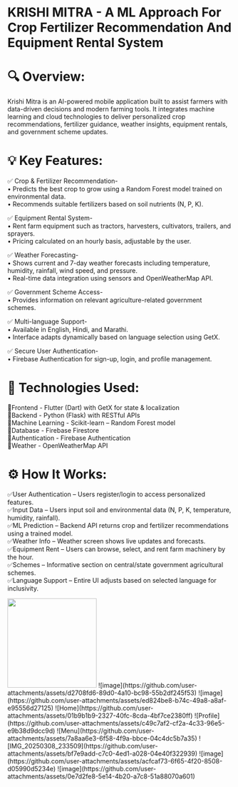 # KRISHI MITRA - A ML Approach For Crop Fertilizer Recommendation And Equipment Rental System

# 🔍 Overview:  
Krishi Mitra is an AI-powered mobile application built to assist farmers with data-driven decisions and modern farming tools. It integrates machine learning and cloud technologies to deliver personalized crop recommendations, fertilizer guidance, weather insights, equipment rentals, and government scheme updates.  

# 💡 Key Features:  
✅ Crop & Fertilizer Recommendation-  
• Predicts the best crop to grow using a Random Forest model trained on environmental data.  
• Recommends suitable fertilizers based on soil nutrients (N, P, K).  

✅ Equipment Rental System-  
• Rent farm equipment such as tractors, harvesters, cultivators, trailers, and sprayers.  
• Pricing calculated on an hourly basis, adjustable by the user.  

✅ Weather Forecasting-  
• Shows current and 7-day weather forecasts including temperature, humidity, rainfall, wind speed, and pressure.  
• Real-time data integration using sensors and OpenWeatherMap API.  

✅ Government Scheme Access-  
• Provides information on relevant agriculture-related government schemes.  

✅ Multi-language Support-  
• Available in English, Hindi, and Marathi.  
• Interface adapts dynamically based on language selection using GetX.  

✅ Secure User Authentication-  
• Firebase Authentication for sign-up, login, and profile management.  

# 🧰 Technologies Used:  
🔹Frontend - Flutter (Dart) with GetX for state & localization  
🔹Backend - Python (Flask) with RESTful APIs  
🔹Machine Learning - Scikit-learn – Random Forest model  
🔹Database - Firebase Firestore  
🔹Authentication - Firebase Authentication  
🔹Weather - OpenWeatherMap API  

# ⚙️ How It Works:  
✅User Authentication – Users register/login to access personalized features.  
✅Input Data – Users input soil and environmental data (N, P, K, temperature, humidity, rainfall).  
✅ML Prediction – Backend API returns crop and fertilizer recommendations using a trained model.  
✅Weather Info – Weather screen shows live updates and forecasts.  
✅Equipment Rent – Users can browse, select, and rent farm machinery by the hour.  
✅Schemes – Informative section on central/state government agricultural schemes.  
✅Language Support – Entire UI adjusts based on selected language for inclusivity.  

<img src="https://github.com/user-attachments/assets/d2708fd6-89d0-4a10-bc98-55b2df245f53" width="200" height="200">
![image](https://github.com/user-attachments/assets/d2708fd6-89d0-4a10-bc98-55b2df245f53)
![image](https://github.com/user-attachments/assets/ed824be8-b74c-49a8-a8af-e95556d27125)
![Home](https://github.com/user-attachments/assets/01b9b1b9-2327-40fc-8cda-4bf7ce2380ff)
![Profile](https://github.com/user-attachments/assets/c49c7af2-cf2a-4c33-96e5-e9b38d9dcc9d)
![Menu](https://github.com/user-attachments/assets/7a8aa6e3-6f58-4f9a-bbce-04c4dc5b7a35)
![IMG_20250308_233509](https://github.com/user-attachments/assets/bf7e9add-c7c0-4ed1-a028-04e40f322939)
![image](https://github.com/user-attachments/assets/acfcaf73-6f65-4f20-8508-d05990d5234e)
![image](https://github.com/user-attachments/assets/0e7d2fe8-5e14-4b20-a7c8-51a88070a601)


